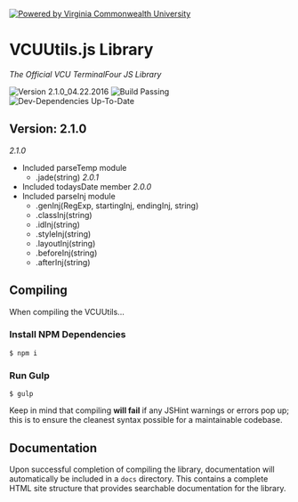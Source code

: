 [![Powered by Virginia Commonwealth University](https://t4tools.vcu.edu/github/images/powered-by.svg?Jv87L6id6XFPNN)](http://www.vcu.edu/)

# VCUUtils.js Library
*The Official VCU TerminalFour JS Library*

![Version 2.1.0_04.22.2016](https://img.shields.io/badge/version-2.1.0__04.22.2016-lightgrey.svg)
![Build Passing](https://img.shields.io/badge/build-testing-yellow.svg)
![Dev-Dependencies Up-To-Date](https://img.shields.io/badge/devDependencies-up--to--date-yellow.svg)

## Version: 2.1.0
*2.1.0*
- Included parseTemp module
    - .jade(string)
*2.0.1*
- Included todaysDate member
*2.0.0*
- Included parseInj module
    - .genInj(RegExp, startingInj, endingInj, string)
    - .classInj(string)
    - .idInj(string)
    - .styleInj(string)
    - .layoutInj(string)
    - .beforeInj(string)
    - .afterInj(string)

## Compiling
When compiling the VCUUtils...
### Install NPM Dependencies
```
$ npm i
```
### Run Gulp
```
$ gulp
```
Keep in mind that compiling **will fail** if any JSHint warnings or errors pop up; this is to ensure the cleanest syntax possible for a maintainable codebase.

## Documentation
Upon successful completion of compiling the library, documentation will automatically be included in a `docs` directory. This contains a complete HTML site structure that provides searchable documentation for the library.
